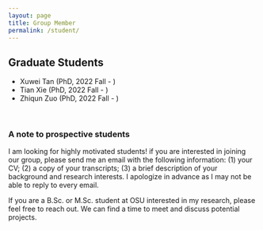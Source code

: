 ```yaml
---
layout: page
title: Group Member
permalink: /student/
---
```


<h2>Graduate Students</h2>
<ul>
 <li>Xuwei Tan (PhD, 2022 Fall - )</li>
 <li>Tian Xie (PhD, 2022 Fall - )</li>
<li>Zhiqun Zuo (PhD, 2022 Fall - )</li>
</ul>


<!--
<p style="float: left; font-size: 12pt; text-align: center; width: 20%; margin-right: 10%; margin-bottom: 1em;"><img src="/images/you.jpeg" style="width: 100%">Your name can be here </p>

<p style="float: left; font-size: 12pt; text-align: center; width: 20%; margin-right: 10%; margin-bottom: 1em;"><img src="/images/you.jpeg" style="width: 100%">Your name can be here</p>

<p style="clear: both;">
-->

<br>
<h3>A note to prospective students</h3>

<p> I am looking for highly motivated students! if you are interested in joining our group, please send me an email with the following information: (1) your CV; (2) a copy of your transcripts; (3) a brief description of your background and research interests. I apologize in advance as I may not be able to reply to every email.</p> 

<p> If you are a B.Sc. or M.Sc. student at OSU interested in my research, please feel free to reach out. We can find a time to meet and discuss potential projects.</p>


